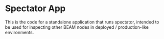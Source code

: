 # Spectator App

This is the code for a standalone application that runs spectator, intended to be used for inspecting other BEAM nodes in deployed / production-like environments.